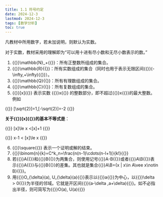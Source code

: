 ```yaml
---
title: 1.1 符号约定
date: 2024-12-3
lastmod: 2024-12-3
tags: [数学分析]
toc: true
---
```


凡教材中所用数字，若未加说明，则默认为实数。

对于实数，教材采用的理解即为“可以用十进有尽小数和无尽小数表示的数。”

1. {{<latex display="false">}}\mathbb{N}_+{{</latex>}}：所有正整数所组成的集合。
2. {{<latex display="false">}}\mathbb{R}{{</latex>}}：所有实数组成的集合（同时也用于表示无限区间{{<latex display="false">}}(-\infty,+\infty){{</latex>}}）。
3. {{<latex display="false">}}\mathbb{Q}{{</latex>}}：所有有理数组成的集合。
4. {{<latex display="false">}}\mathbb{C}{{</latex>}}：所有复数组成的集合。
5. {{<latex display="false">}}[x]{{</latex>}} 表示实数 {{<latex display="false">}}x{{</latex>}} 的整数部分，即不超过{{<latex display="false">}}x{{</latex>}}的最大整数。例如

{{<latex display="true">}}
[\sqrt{2}]=1,[-\sqrt{2}]=-2
{{</latex>}}

**关于{{<latex display="false">}}[x]{{</latex>}}的基本不等式是**：

{{<latex display="true">}}
[x]\le x <[x]+1
{{</latex>}}

{{<latex display="true">}}
x-1 < [x]\le x
{{</latex>}}

6. {{<latex display="false">}}\square{{</latex>}} 表示一个证明或解的结束。
7. {{<latex display="false">}}\binom{n}{k}=C^k_n=\frac{n(n-1)\cdots(n-l+1)}{k!}{{</latex>}}
8. 若{{<latex display="false">}}A{{</latex>}}和{{<latex display="false">}}B{{</latex>}}为两集合，则使用记号{{<latex display="false">}}A-B{{</latex>}}或者{{<latex display="false">}}A\B{{</latex>}}表示{{<latex display="false">}}A{{</latex>}}与{{<latex display="false">}}B{{</latex>}}的差集。其也就是集合{{<latex display="false">}}A\B={x | x\in A\vee x\notin B}{{</latex>}}。
9. 用{{<latex display="false">}}O_{\delta}(a)\, U_{\delta}(a){{</latex>}}表示以{{<latex display="false">}}a{{</latex>}}为中心，以{{<latex display="false">}}\delta > 0{{</latex>}}为半径的邻域。它就是开区间{{<latex display="false">}}(a-\delta ,a+\delta){{</latex>}}。如不必指出半径，则可简写为{{<latex display="false">}}O(a)\, U(a){{</latex>}}